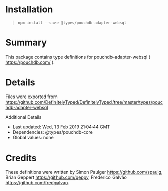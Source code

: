 # Installation
> `npm install --save @types/pouchdb-adapter-websql`

# Summary
This package contains type definitions for pouchdb-adapter-websql ( https://pouchdb.com/ ).

# Details
Files were exported from https://github.com/DefinitelyTyped/DefinitelyTyped/tree/master/types/pouchdb-adapter-websql

Additional Details
 * Last updated: Wed, 13 Feb 2019 21:04:44 GMT
 * Dependencies: @types/pouchdb-core
 * Global values: none

# Credits
These definitions were written by Simon Paulger <https://github.com/spaulg>, Brian Geppert <https://github.com/geppy>, Frederico Galvão <https://github.com/fredgalvao>.
